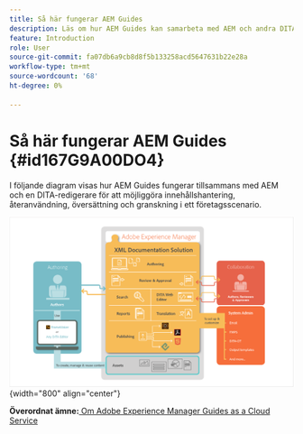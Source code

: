 ```yaml
---
title: Så här fungerar AEM Guides
description: Läs om hur AEM Guides kan samarbeta med AEM och andra DITA-redigerare för att möjliggöra hantering, återanvändning, översättning och granskning av innehåll i ett företagsscenario.
feature: Introduction
role: User
source-git-commit: fa07db6a9cb8d8f5b133258acd5647631b22e28a
workflow-type: tm+mt
source-wordcount: '68'
ht-degree: 0%

---
```


# Så här fungerar AEM Guides {#id167G9A00DO4}

I följande diagram visas hur AEM Guides fungerar tillsammans med AEM och en DITA-redigerare för att möjliggöra innehållshantering, återanvändning, översättning och granskning i ett företagsscenario.

![](images/xml-add-on-how-it-works.png){width="800" align="center"}


**Överordnat ämne:**[ Om Adobe Experience Manager Guides as a Cloud Service](intro.md)
